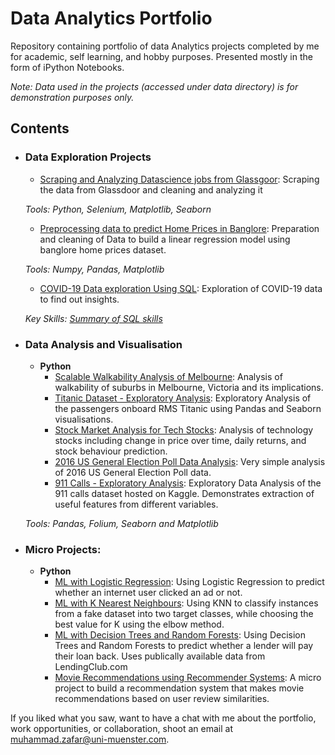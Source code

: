 # Data Analytics Portfolio
Repository containing portfolio of data Analytics projects completed by me for academic, self learning, and hobby purposes. Presented mostly in the form of iPython Notebooks.

<!-- For a more visually pleasant experience for browsing the portfolio, check out <p><a href="muhammadtoqeerzafar.github.io/">my quick portfolio</a></p>    -->



_Note: Data used in the projects (accessed under data directory) is for demonstration purposes only._

## Contents



	
- ### Data Exploration Projects

	- [Scraping and Analyzing Datascience jobs from Glassgoor](https://github.com/muhammadtoqeerzafar/muhammadtoqeerzafar.github.io/blob/main/Scraping_and_analyzing_glassdoor_data.ipynb): Scraping the data from Glassdoor and cleaning and analyzing it

	_Tools: Python, Selenium, Matplotlib, Seaborn_

	- [Preprocessing data to predict Home Prices in Banglore](https://github.com/muhammadtoqeerzafar/muhammadtoqeerzafar.github.io/blob/main/Data_Cleaning_Practice_Predicting_Home_Prices_in_Banglore.ipynb): Preparation and cleaning of Data to build a linear regression model using banglore home prices dataset.

	_Tools: Numpy, Pandas, Matplotlib_
	- [COVID-19 Data exploration Using SQL](https://github.com/muhammadtoqeerzafar/muhammadtoqeerzafar.github.io/blob/main/COVID-19%20Data%20exploration%20using%20SQL.sql): 
Exploration of COVID-19 data to find out insights.

	_Key Skills: [Summary of SQL skills](https://github.com/muhammadtoqeerzafar/muhammadtoqeerzafar.github.io/blob/main/SQL_Skills.md)_

- ### Data Analysis and Visualisation
	- __Python__
		- [Scalable Walkability Analysis of Melbourne](https://github.com/sajal2692/Scalable-Walkability-Analysis-of-Melbourne): Analysis of walkability of suburbs in Melbourne, Victoria and its implications.
		- [Titanic Dataset - Exploratory Analysis](https://github.com/sajal2692/data-science-portfolio/blob/master/Titanic%20Dataset%20-%20Exploratory%20Analysis.ipynb): Exploratory Analysis of the passengers onboard RMS Titanic using Pandas and Seaborn visualisations.
		- [Stock Market Analysis for Tech Stocks](https://github.com/sajal2692/data-science-portfolio/blob/master/Stock%20Market%20Analysis%20for%20Tech%20Stocks.ipynb): Analysis of technology stocks including change in price over time, daily returns, and stock behaviour prediction.
		- [2016 US General Election Poll Data Analysis](https://github.com/sajal2692/data-science-portfolio/blob/master/2016%20General%20Election%20Poll%20Analysis.ipynb): Very simple analysis of 2016 US General Election Poll data.
		- [911 Calls - Exploratory Analysis](https://github.com/sajal2692/data-science-portfolio/blob/master/911%20Calls%20-%20Exploratory%20Analysis.ipynb): Exploratory Data Analysis of the 911 calls dataset hosted on Kaggle. Demonstrates extraction of useful features from different variables.
		
	_Tools: Pandas, Folium, Seaborn and Matplotlib_

	

- ### Micro Projects: 

	- __Python__
		- [ML with Logistic Regression](https://github.com/sajal2692/data-science-portfolio/blob/master/ML%20Micro%20Projects/Machine%20Learning%20with%20Logistic%20Regression.ipynb): Using Logistic Regression to predict whether an internet user clicked an ad or not.
		- [ML with K Nearest Neighbours](https://github.com/sajal2692/data-science-portfolio/blob/master/ML%20Micro%20Projects/ML%20with%20K%20Nearest%20Neighbors.ipynb): Using KNN to classify instances from a fake dataset into two target classes, while choosing the best value for K using the elbow method.
		- [ML with Decision Trees and Random Forests](https://github.com/sajal2692/data-science-portfolio/blob/master/ML%20Micro%20Projects/Machine%20Learning%20with%20Decision%20Trees%20and%20Random%20Forests.ipynb): Using Decision Trees and Random Forests to predict whether a lender will pay their loan back. Uses publically available data from LendingClub.com
		- [Movie Recommendations using Recommender Systems](https://github.com/sajal2692/data-science-portfolio/blob/master/ML%20Micro%20Projects/Recommender%20Systems%20with%20Python.ipynb): A micro project to build a recommendation system that makes movie recommendations based on user review similarities. 

	

If you liked what you saw, want to have a chat with me about the portfolio, work opportunities, or collaboration, shoot an email at muhammad.zafar@uni-muenster.com. 
